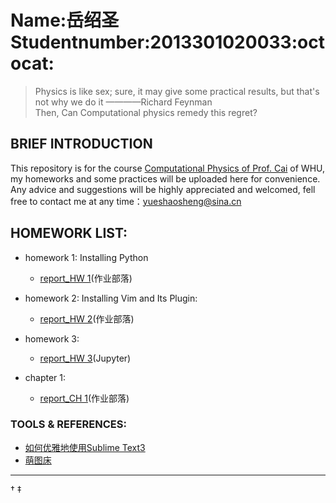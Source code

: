 # Name:岳绍圣 Studentnumber:2013301020033:octocat:

> Physics is like sex; sure, it may give some practical results, but that's not why we do it  ————Richard Feynman  
> Then, Can Computational physics remedy this regret?  

## BRIEF INTRODUCTION

This repository is for the course [Computational Physics of Prof. Cai](https://github.com/caihao/computational_physics_whu) of WHU, my homeworks and some practices will be uploaded here for convenience. Any advice and suggestions  will be highly appreciated and welcomed, fell free to contact me at any time：yueshaosheng@sina.cn 

## HOMEWORK LIST:

- homework 1: Installing Python
  * [report_HW 1](https://www.zybuluo.com/Guoguo0605/note/331943)(作业部落)  


- homework 2: Installing Vim and Its Plugin:
  * [report_HW 2](https://www.zybuluo.com/Guoguo0605/note/332468)(作业部落)  
- homework 3: 
  * [report_HW 3](https://github.com/SmallGuoguo/computationalphysics_N2013301020033/blob/master/homework3/homework3.ipynb)(Jupyter)    
- chapter 1: 
  * [report_CH 1](https://github.com/SmallGuoguo/computationalphysics_N2013301020033/tree/master/chapter1)(作业部落)  

### TOOLS & REFERENCES:

- [如何优雅地使用Sublime Text3](http://www.jianshu.com/p/3cb5c6f2421c)  
- [萌图床](http://pic.ffsky.net/)


------
†
‡
